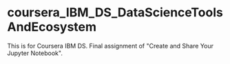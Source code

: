 # coursera_IBM_DS_DataScienceToolsAndEcosystem
This is for Coursera IBM DS. Final assignment of "Create and Share Your Jupyter Notebook".
